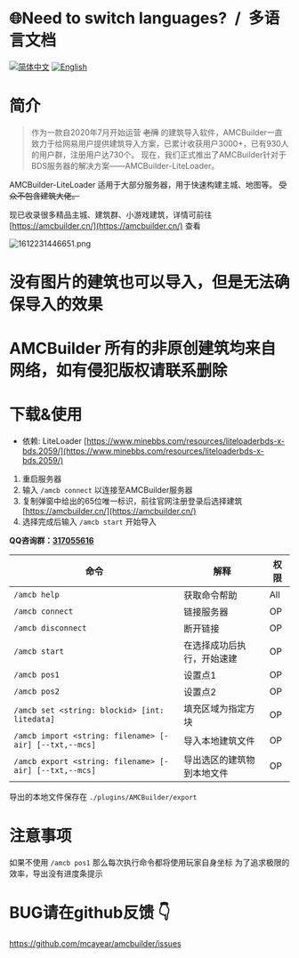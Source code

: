 # 🌐Need to switch languages? / 多语言文档

[![简体中文](https://img.shields.io/badge/简体中文-100%25-green?style=flat-square)](https://github.com/mcayear/AMCBuilder/blob/master/README.md)
[![English](https://img.shields.io/badge/English-100%25-green?style=flat-square)](https://github.com/PowerNukkitX/PowerNukkitX/blob/master/README_en.md)


# 简介

> 作为一款自2020年7月开始运营 ~~老牌~~ 的建筑导入软件，AMCBuilder一直致力于给网易用户提供建筑导入方案，已累计收获用户3000+，已有930人的用户群，注册用户达730个。
现在，我们正式推出了AMCBuilder针对于BDS服务器的解决方案——AMCBuilder-LiteLoader。

AMCBuilder-LiteLoader 适用于大部分服务器，用于快速构建主城、地图等。 ~~受众不包含建筑大佬。~~

现已收录很多精品主城、建筑群、小游戏建筑，详情可前往 [https://amcbuilder.cn/](https://amcbuilder.cn/) 查看

![1612231446651.png](https://www.minebbs.com/attachments/1612231446651-png.25528/ "1612231446651.png")

# 没有图片的建筑也可以导入，但是无法确保导入的效果

# AMCBuilder 所有的非原创建筑均来自网络，如有侵犯版权请联系删除

# 下载&使用

- 依赖: LiteLoader [https://www.minebbs.com/resources/liteloaderbds-x-bds.2059/](https://www.minebbs.com/resources/liteloaderbds-x-bds.2059/)

1. 重启服务器
2. 输入 `/amcb connect` 以连接至AMCBuilder服务器
3. 复制弹窗中给出的65位唯一标识，前往官网注册登录后选择建筑 [https://amcbuilder.cn/](https://amcbuilder.cn/)
4. 选择完成后输入 `/amcb start` 开始导入

**QQ咨询群：[317055616](https://jq.qq.com/?_wv=1027&k=ZOTvzJ6D)**

| 命令             | 解释               | 权限 |
|----------------|------------------|-----|
| `/amcb help`     | 获取命令帮助           | All |
| `/amcb connect`  | 链接服务器            | OP  |
| `/amcb disconnect` | 断开链接             | OP  |
| `/amcb start`    | 在选择成功后执行，开始速建  | OP  |
| `/amcb pos1`     | 设置点1             | OP  |
| `/amcb pos2`     | 设置点2             | OP  |
| `/amcb set <string: blockid> [int: litedata]` | 填充区域为指定方块 | OP  |
| `/amcb import <string: filename> [-air] [--txt,--mcs]` | 导入本地建筑文件 | OP  |
| `/amcb export <string: filename> [-air] [--txt,--mcs]` | 导出选区的建筑物到本地文件 | OP  |

导出的本地文件保存在 `./plugins/AMCBuilder/export`

# 注意事项

如果不使用 `/amcb pos1` 那么每次执行命令都将使用玩家自身坐标
为了追求极限的效率，导出没有进度条提示

# BUG请在github反馈 👇
https://github.com/mcayear/amcbuilder/issues
